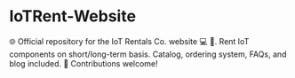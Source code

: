 # IoTRent-Website
🌐 Official repository for the IoT Rentals Co. website 💻 📱. Rent IoT components on short/long-term basis. Catalog, ordering system, FAQs, and blog included. 🛒 Contributions welcome!
